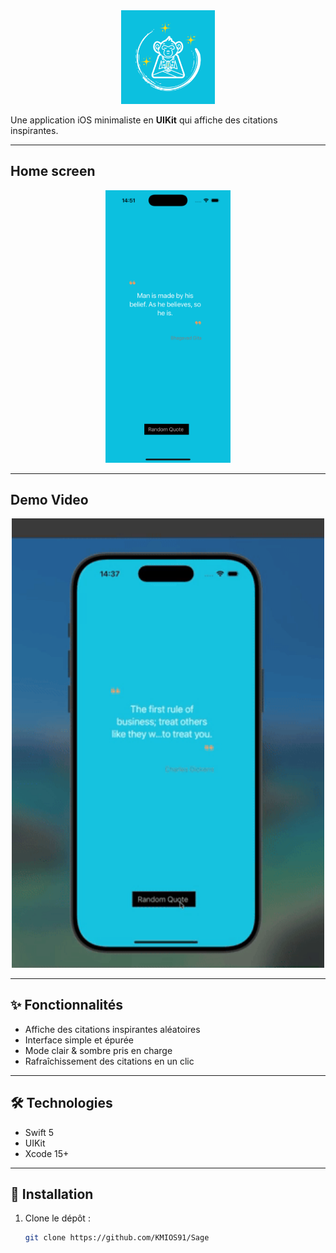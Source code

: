 <div align="center">
<img src="Screenshots/logo.png" alt="logo" width="150">
</div>

Une application iOS minimaliste en **UIKit** qui affiche des citations inspirantes.
    
---   
    
## Home screen

<p align="center">
<img src="Screenshots/picture.png" width="200" alt="Home" >
</p>


---

## Demo Video

<div align="center">
<img src="Screenshots/gif_1.gif" alt="" width="500">
</div>

---

## ✨ Fonctionnalités
- Affiche des citations inspirantes aléatoires
- Interface simple et épurée
- Mode clair & sombre pris en charge
- Rafraîchissement des citations en un clic

---

## 🛠️ Technologies
- Swift 5
- UIKit
- Xcode 15+

---

## 🚀 Installation
1. Clone le dépôt :
   ```bash
   git clone https://github.com/KMIOS91/Sage
